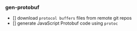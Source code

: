 ### gen-protobuf

- [] download `protocol buffers` files from remote git repos
- [] generate JavaScript Protobuf code using `protoc`

